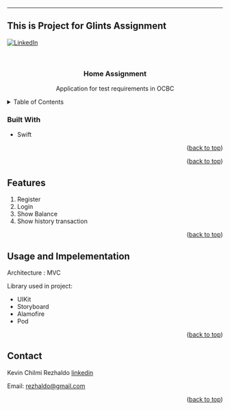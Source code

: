 -----------------------
This is Project for Glints Assignment
-------------------------------------
<div id="top"></div>

[![LinkedIn][linkedin-shield]][linkedin-url]



<!-- PROJECT LOGO -->
<br />
<div align="center">
<h3 align="center">Home Assignment</h3>

  <p align="center">
    Application for test requirements in OCBC
  </p>
</div>


<!-- TABLE OF CONTENTS -->
<details>
  <summary>Table of Contents</summary>
 
</details>



<!-- ABOUT THE PROJECT -->





### Built With

* Swift

<p align="right">(<a href="#top">back to top</a>)</p>


<!-- GETTING STARTED -->


<p align="right">(<a href="#top">back to top</a>)</p>



## Features

1. Register
2. Login
3. Show Balance
4. Show history transaction

<p align="right">(<a href="#top">back to top</a>)</p>


## Usage and Impelementation

Architecture : MVC

Library used in project:
* UIKit
* Storyboard
* Alamofire
* Pod




<p align="right">(<a href="#top">back to top</a>)</p>

<!-- CONTACT -->
## Contact

Kevin Chilmi Rezhaldo
[linkedin](https://www.linkedin.com/in/kevinchilmirezhaldo) 

Email: rezhaldo@gmail.com

<p align="right">(<a href="#top">back to top</a>)</p>


<!-- MARKDOWN LINKS & IMAGES -->
<!-- https://www.markdownguide.org/basic-syntax/#reference-style-links -->

[issues-url]: https://github.com/github_username/repo_name/issues
[license-shield]: https://img.shields.io/github/license/github_username/repo_name.svg?style=for-the-badge
[license-url]: https://github.com/github_username/repo_name/blob/master/LICENSE.txt
[linkedin-shield]: https://img.shields.io/badge/-LinkedIn-black.svg?style=for-the-badge&logo=linkedin&colorB=555
[linkedin-url]: www.linkedin.com/in/kevinchilmirezhaldo
[product-screenshot]: https://www.linkpicture.com/view.php?img=LPic628c3afddfcc9845565784
